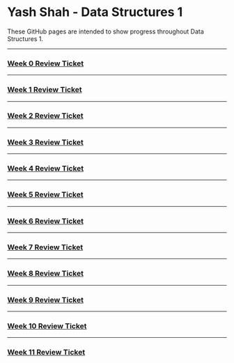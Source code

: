 # Yash Shah - Data Structures 1
These GitHub pages are intended to show progress throughout Data Structures 1.

---

### [Week 0 Review Ticket](https://github.com/AkhilNandhakumar/Guython/issues/9)

---

### [Week 1 Review Ticket](https://github.com/AkhilNandhakumar/Guython/issues/17)

---

### [Week 2 Review Ticket](https://github.com/AkhilNandhakumar/Guython/issues/19)

---

### [Week 3 Review Ticket](https://github.com/AkhilNandhakumar/Guython/issues/)

---

### [Week 4 Review Ticket](https://github.com/AkhilNandhakumar/Guython/issues/)

---

### [Week 5 Review Ticket](https://github.com/AkhilNandhakumar/Guython/issues/)

---

### [Week 6 Review Ticket](https://github.com/AkhilNandhakumar/Guython/issues/)

---

### [Week 7 Review Ticket](https://github.com/AkhilNandhakumar/Guython/issues/)

---

### [Week 8 Review Ticket](https://github.com/AkhilNandhakumar/Guython/issues/)

---

### [Week 9 Review Ticket](https://github.com/AkhilNandhakumar/Guython/issues/)

---

### [Week 10 Review Ticket](https://github.com/AkhilNandhakumar/Guython/issues/)

---

### [Week 11 Review Ticket](https://github.com/AkhilNandhakumar/Guython/issues/)
